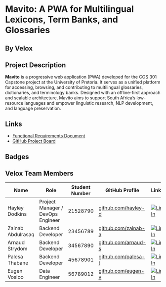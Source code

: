 # Mavito: A PWA for Multilingual Lexicons, Term Banks, and Glossaries

## By Velox


## Project Description
**Mavito** is a progressive web application (PWA) developed for the COS 301 Capstone project at the University of Pretoria. It serves as a unified platform for accessing, browsing, and contributing to multilingual glossaries, dictionaries, and terminology banks. Designed with an offline-first approach and scalable architecture, Mavito aims to support South Africa’s low-resource languages and empower linguistic research, NLP development, and language preservation.

## Links
-  [Functional Requirements Document](https://placeholder.com)
-  [GitHub Project Board](https://github.com/orgs/COS301-SE-2025/projects/112)

## Badges



## Velox Team Members

| Name              | Role                        | Student Number | GitHub Profile                             | LinkedIn                                                                 |
|-------------------|-----------------------------|----------------|--------------------------------------------|--------------------------------------------------------------------------|
| Hayley Dodkins    | Project Manager / DevOps Engineer | 21528790       | [github.com/hayley-d](https://github.com/hayley-d)       | [![LinkedIn](https://img.shields.io/badge/LinkedIn-blue?logo=linkedin&logoColor=white)](https://www.linkedin.com/in/hayley-dodkins-867126222/) |
| Zainab Abdulrasaq | Backend Developer           | 23456789       | [github.com/zainab-a](https://github.com/zainab-a)       | [![LinkedIn](https://img.shields.io/badge/LinkedIn-blue?logo=linkedin&logoColor=white)](https://linkedin.com/in/bob-johnson) |
| Arnaud Strydom    | Backend Developer           | 34567890       | [github.com/arnaud-s](https://github.com/arnaud-s)       | [![LinkedIn](https://img.shields.io/badge/LinkedIn-blue?logo=linkedin&logoColor=white)](https://linkedin.com/in/carla-moatshe) |
| Palesa Thabane    | Backend Developer           | 45678901       | [github.com/palesa-t](https://github.com/palesa-t)       | [![LinkedIn](https://img.shields.io/badge/LinkedIn-blue?logo=linkedin&logoColor=white)](https://linkedin.com/in/daniel-khumalo) |
| Eugen Vosloo      | Data Engineer               | 56789012       | [github.com/eugen-v](https://github.com/eugen-v)         | [![LinkedIn](https://img.shields.io/badge/LinkedIn-blue?logo=linkedin&logoColor=white)](https://linkedin.com/in/emma-van-wyk) |


